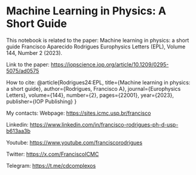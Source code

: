 # Machine Learning in Physics: A Short Guide

This notebook is related to the paper: 
Machine learning in physics: a short guide
Francisco Aparecido Rodrigues
Europhysics Letters (EPL), Volume 144, Number 2 (2023).

Link to the paper: 
https://iopscience.iop.org/article/10.1209/0295-5075/ad0575

How to cite:
@article{Rodrigues24:EPL,
  title={Machine learning in physics: a short guide},
  author={Rodrigues, Francisco A},
  journal={Europhysics Letters},
  volume={144},
  number={2},
  pages={22001},
  year={2023},
  publisher={IOP Publishing}
}

My contacts:
Webpage: https://sites.icmc.usp.br/francisco

Linkedin: https://www.linkedin.com/in/francisco-rodrigues-ph-d-usp-b613aa3b

Youtube: https://www.youtube.com/franciscorodrigues

Twitter: https://x.com/FranciscoICMC

Telegram: https://t.me/cdcomplexos


